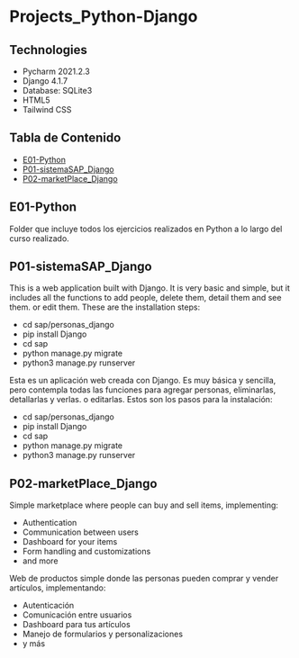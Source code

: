 # Projects_Python-Django

## Technologies
* Pycharm 2021.2.3
* Django 4.1.7
* Database: SQLite3
* HTML5
* Tailwind CSS

## Tabla de Contenido
* [E01-Python](#E01Python)
* [P01-sistemaSAP_Django](#sistemaSAP)
* [P02-marketPlace_Django](#marketPlace)


## E01-Python

Folder que incluye todos los ejercicios realizados en Python a lo largo del curso realizado.

## P01-sistemaSAP_Django

This is a web application built with Django. It is very basic and simple, but it includes all the functions to add people, delete them, detail them and see them. or edit them. These are the installation steps:
* cd sap/personas_django
* pip install Django
* cd sap
* python manage.py migrate
* python3 manage.py runserver

Esta es un aplicación web creada con Django. Es muy básica y sencilla, pero contempla todas las funciones para agregar personas, eliminarlas, detallarlas y verlas. o editarlas. Estos son los pasos para la instalación:
* cd sap/personas_django
* pip install Django
* cd sap
* python manage.py migrate
* python3 manage.py runserver


## P02-marketPlace_Django
Simple marketplace where people can buy and sell items, implementing:
* Authentication
* Communication between users
* Dashboard for your items
* Form handling and customizations
* and more

Web de productos simple donde las personas pueden comprar y vender artículos, implementando:
* Autenticación
* Comunicación entre usuarios
* Dashboard para tus artículos
* Manejo de formularios y personalizaciones
* y más
